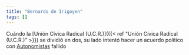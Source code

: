 ```yaml
---
title: "Bernardo de Irigoyen"
tags: []
---
```

Cuándo la [Unión Cívica Radical (U.C.R.)]({{< ref "Unión Cívica Radical (U.C.R.)" >}}) se dividió en dos, su lado intentó hacer un acuerdo político con [Autonomistas](#) fallido